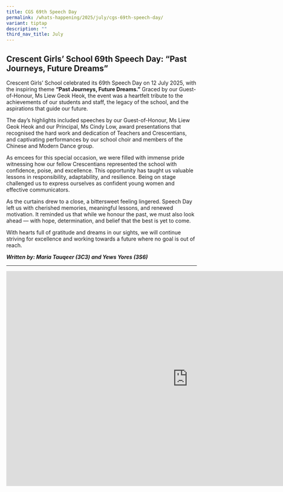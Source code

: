 ```yaml
---
title: CGS 69th Speech Day
permalink: /whats-happening/2025/july/cgs-69th-speech-day/
variant: tiptap
description: ""
third_nav_title: July
---
```

<h2><strong>Crescent Girls’ School 69th Speech Day: “Past Journeys, Future Dreams”</strong></h2>
<p>Crescent Girls’ School celebrated its 69th Speech Day on 12 July 2025,
with the inspiring theme <strong>“Past Journeys, Future Dreams.”</strong> Graced
by our Guest-of-Honour, Ms Liew Geok Heok, the event was a heartfelt tribute
to the achievements of our students and staff, the legacy of the school,
and the aspirations that guide our future.</p>
<p>The day’s highlights included speeches by our Guest-of-Honour, Ms Liew
Geok Heok and our Principal, Ms Cindy Low, award presentations that recognised
the hard work and dedication of Teachers and Crescentians, and captivating
performances by our school choir and members of the Chinese and Modern
Dance group.</p>
<p>As emcees for this special occasion, we were filled with immense pride
witnessing how our fellow Crescentians represented the school with confidence,
poise, and excellence. This opportunity has taught us valuable lessons
in responsibility, adaptability, and resilience. Being on stage challenged
us to express ourselves as confident young women and effective communicators.</p>
<p>As the curtains drew to a close, a bittersweet feeling lingered. Speech
Day left us with cherished memories, meaningful lessons, and renewed motivation.
It reminded us that while we honour the past, we must also look ahead —
with hope, determination, and belief that the best is yet to come.</p>
<p>With hearts full of gratitude and dreams in our sights, we will continue
striving for excellence and working towards a future where no goal is out
of reach.</p>
<p><strong><em>Written by: Maria Tauqeer (3C3) and Yews Yores (3S6)</em></strong>
</p>
<hr>
<p></p>
<div class="iframe-wrapper">
<iframe height="569" width="960" allowfullscreen="true" frameborder="0" src="https://docs.google.com/presentation/d/e/2PACX-1vT5gEyERL2NOB3dLzb9sQkOiztrcg08T_mRjZWjtKfFBLs4BOFlXjSoPzpJkUgvdce8JoFZgAs9P9eD/pubembed?start=true&amp;loop=true&amp;delayms=3000"></iframe>
</div>
<p></p>
<p></p>
<p></p>